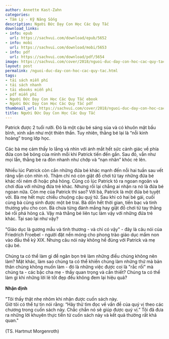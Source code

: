 ```yaml
---
author: Annette Kast-Zahn
categories:
- Tâm Lý - Kỹ Năng Sống
description: Người Đức Dạy Con Học Các Quy Tắc
download_links:
- info: epub
  url: https://sachvui.com/download/epub/5652
- info: mobi
  url: https://sachvui.com/download/mobi/5653
- info: pdf
  url: https://sachvui.com/download/pdf/5654
image: https://sachvui.com/cover/2018/nguoi-duc-day-con-hoc-cac-quy-tac.jpg
layout: post
permalink: /nguoi-duc-day-con-hoc-cac-quy-tac.html
tags:
- tải sách miễn phí
- tải sách nhanh
- tải ebooks miễn phí
- pdf miễn phí
- Người Đức Dạy Con Học Các Quy Tắc ebook
- Người Đức Dạy Con Học Các Quy Tắc pdf
thumbnail_url: https://sachvui.com/cover/2018/nguoi-duc-day-con-hoc-cac-quy-tac.jpg
title: Người Đức Dạy Con Học Các Quy Tắc
---
```


 <div class="item-desc text-justify"> <p>Patrick được 2 tuổi rưỡi. Đó là một cậu bé sáng sủa và có khuôn mặt bầu bĩnh, xinh xắn như một thiên thần. Tuy nhiên, thằng bé lại là “nỗi kinh hoàng” trong lớp học.<br><br>Các bà mẹ cảm thấy lo lắng và nhìn với ánh mắt hết sức cảnh giác về phía đứa con bé bỏng của mình mỗi khi Patrick tiến đến gần. Sau đó, vẫn như mọi lần, thằng bé ra đòn nhanh như chớp và “nạn nhân” khóc ré lên. <br><br>Nhiều lúc Patrick còn cắn những đứa bé khác mạnh đến nỗi hai tuần sau vết răng vẫn còn nhìn rõ. Thậm chí nó còn giật đồ chơi từ tay những đứa bé khác rồi ném đi hoặc phá hỏng. Cũng có lúc Patrick tỏ ra ngoan ngoãn và chơi đùa với những đứa trẻ khác. Nhưng rồi lại chẳng ai nhận ra nó là đứa bé ngoan nữa. Còn mẹ của Patrick thì sao? Với bà, Patrick là một đứa bé tuyệt vời. Bà mẹ hết mực chiều chuộng cậu quý tử. Sau khi có hai bé gái, cuối cùng bà cũng sinh được một bé trai. Bà dồn hết thời gian, tiền bạc và tình thương yêu cho con. Bà chưa từng đánh mắng hay giật đồ chơi từ tay thằng bé rồi phá hỏng cả. Vậy mà thằng bé liên tục làm vậy với những đứa trẻ khác. Tại sao lại như vậy?<br><br>"Giáo dục là gương mẫu và tình thương - và chỉ có vậy" - đây là câu nói của Friedrich Froebel - người đặt nền móng cho phong trào giáo dục mầm non vào đầu thế kỷ XIX. Nhưng câu nói này không hề đúng với Patrick và mẹ cậu bé.<br><br>Chúng ta có thể làm gì để ngăn bọn trẻ làm những điều chúng không nên làm? Mặt khác, làm sao chúng ta có thể khiến chúng làm những thứ mà bản thân chúng không muốn làm - đó là những việc được coi là "rắc rối" mà chúng ta - các bậc cha mẹ - thấy quan trọng và cần thiết? Chúng ta có thể làm gì khi những lời lẽ tốt đẹp đều không đem lại hiệu quả?<br><br><strong>Nhận định</strong><br><br>"Tôi thấy thật nhẹ nhõm khi nhận được cuốn sách này.<br>Giờ tôi có thể tự tin nói rằng: “Hãy thử tìm đọc về vấn đề của quý vị theo các chương trong cuốn sách này. Chắc chắn nó sẽ giúp được quý vị.” Tôi đã đưa ra những lời khuyên thực tiễn từ cuốn sách này và kết quả thường rất khả quan."<br><br>(TS. Hartmut Morgenroth)</p> </div>